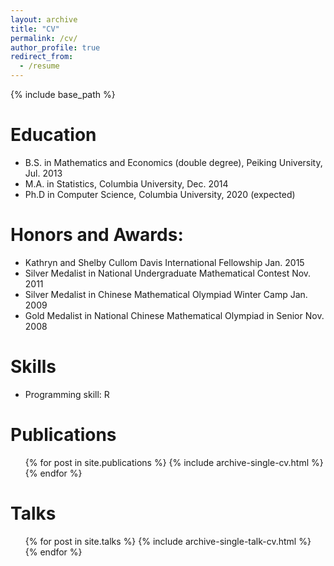 ```yaml
---
layout: archive
title: "CV"
permalink: /cv/
author_profile: true
redirect_from:
  - /resume
---
```


{% include base_path %}

Education
======
* B.S. in Mathematics and Economics (double degree), Peiking University, Jul. 2013
* M.A. in Statistics, Columbia University, Dec. 2014
* Ph.D in Computer Science, Columbia University, 2020 (expected)

Honors and Awards:
======
* Kathryn and Shelby Cullom Davis International Fellowship Jan. 2015
* Silver Medalist in National Undergraduate Mathematical Contest Nov. 2011
* Silver Medalist in Chinese Mathematical Olympiad Winter Camp Jan. 2009
* Gold Medalist in National Chinese Mathematical Olympiad in Senior Nov. 2008
  
Skills
======
* Programming skill: R

Publications
======
  <ul>{% for post in site.publications %}
    {% include archive-single-cv.html %}
  {% endfor %}</ul>
  
Talks
======
  <ul>{% for post in site.talks %}
    {% include archive-single-talk-cv.html %}
  {% endfor %}</ul>
  
